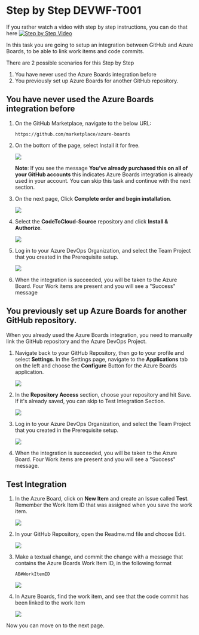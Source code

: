 # Step by Step DEVWF-T001

If you rather watch a video with step by step instructions, you can do that here
[![Step by Step Video](https://img.youtube.com/vi/mrY42ZK6IoM/0.jpg)](https://www.youtube.com/watch?v=mrY42ZK6IoM)

In this task you are going to setup an integration between GitHub and Azure Boards, to be able to link work items and code commits.

There are 2 possible scenarios for this Step by Step

1. You have never used the Azure Boards integration before
2. You previously set up Azure Boards for another GitHub repository.

## You have never used the Azure Boards integration before

1. On the GitHub Marketplace, navigate to the below URL:

    ``` 
    https://github.com/marketplace/azure-boards
    ```

2. On the bottom of the page, select Install it for free. 

    ![](https://raw.githubusercontent.com/CloudLabsAI-Azure/AIW-DevOps/main/Assets/newABIntegration.png)
   
   **Note**:  If you see the message **You’ve already purchased this on all of your GitHub accounts**  this indicates Azure Boards integration is already used in your account.  You can skip this task and continue with the next section.

3. On the next page, Click **Complete order and begin installation**.

    ![](https://raw.githubusercontent.com/CloudLabsAI-Azure/AIW-DevOps/main/Assets/CompleteOrder.png)

4. Select the **CodeToCloud-Source** repository and click **Install & Authorize**.

    ![](https://raw.githubusercontent.com/CloudLabsAI-Azure/AIW-DevOps/main/Assets/ABSelectrepo.png)

5. Log in to your Azure DevOps Organization, and select the Team Project that you created in the Prerequisite setup.

    ![](https://raw.githubusercontent.com/CloudLabsAI-Azure/AIW-DevOps/main/Assets/2020-10-05-11-24-19.png)

6. When the integration is succeeded, you will be taken to the Azure Board. Four Work items are present and you will see a "Success" message

## You previously set up Azure Boards for another GitHub repository.

When you already used the Azure Boards integration, you need to manually link the GitHub repository and the Azure DevOps Project.

1. Navigate back to your GitHub Repository, then go to your profile and select **Settings**. In the Settings page, navigate to the **Applications** tab on the left and choose the **Configure** Button for the Azure Boards application.

    ![](https://raw.githubusercontent.com/CloudLabsAI-Azure/AIW-DevOps/main/Assets/2020-10-05-11-42-34.png)

2. In the **Repository Access** section, choose your repository and hit Save. If it's already saved, you can skip to Test Integration Section.

    ![](https://raw.githubusercontent.com/CloudLabsAI-Azure/AIW-DevOps/main/Assets/2020-10-05-11-43-21.png)

3. Log in to your Azure DevOps Organization, and select the Team Project that you created in the Prerequisite setup.

    ![](https://raw.githubusercontent.com/CloudLabsAI-Azure/AIW-DevOps/main/Assets/2020-10-05-11-24-19.png)

4. When the integration is succeeded, you will be taken to the Azure Board. Four Work items are present and you will see a "Success" message.

## Test Integration

1. In the Azure Board, click on **New Item** and create an Issue called **Test**. Remember the Work Item ID that was assigned when you save the work item.

    ![](https://raw.githubusercontent.com/CloudLabsAI-Azure/AIW-DevOps/main/Assets/2020-10-05-11-28-12.png)

2. In your GitHub Repository, open the Readme.md file and choose Edit.

    ![](https://raw.githubusercontent.com/CloudLabsAI-Azure/AIW-DevOps/main/Assets/2020-10-05-11-30-12.png)

3. Make a textual change, and commit the change with a message that contains the Azure Boards Work Item ID, in the following format 

    ```
    AB#WorkItemID
    ```
    
    ![](https://raw.githubusercontent.com/CloudLabsAI-Azure/AIW-DevOps/main/Assets/boards-commit-integration.png)

4. In Azure Boards, find the work item, and see that the code commit has been linked to the work item

    ![](https://raw.githubusercontent.com/CloudLabsAI-Azure/AIW-DevOps/main/Assets/2020-10-05-11-33-26.png)
    
    
Now you can move on to the next page.
